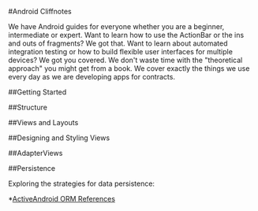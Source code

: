 #Android Cliffnotes

We have Android guides for everyone whether you are a beginner, intermediate or expert. Want to learn how to use the ActionBar or the ins and outs of fragments? We got that. Want to learn about automated integration testing or how to build flexible user interfaces for multiple devices? We got you covered. We don't waste time with the "theoretical approach" you might get from a book. We cover exactly the things we use every day as we are developing apps for contracts.

##Getting Started

##Structure

##Views and Layouts

##Designing and Styling Views

##AdapterViews

##Persistence

Exploring the strategies for data persistence:

*[ActiveAndroid ORM References](/ActiveAndroid-Guide.md)